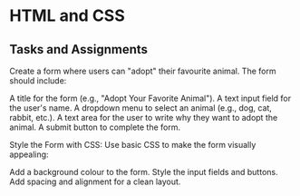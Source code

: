 # HTML and CSS
## Tasks and Assignments
Create a form where users can "adopt" their favourite animal. The form should include:

⁠A title for the form (e.g., "Adopt Your Favorite Animal").
A text input field for the user's name.
A dropdown menu to select an animal (e.g., dog, cat, rabbit, etc.).
A text area for the user to write why they want to adopt the animal.
A submit button to complete the form.

Style the Form with CSS: Use basic CSS to make the form visually appealing:

Add a background colour to the form.
Style the input fields and buttons.
Add spacing and alignment for a clean layout.
